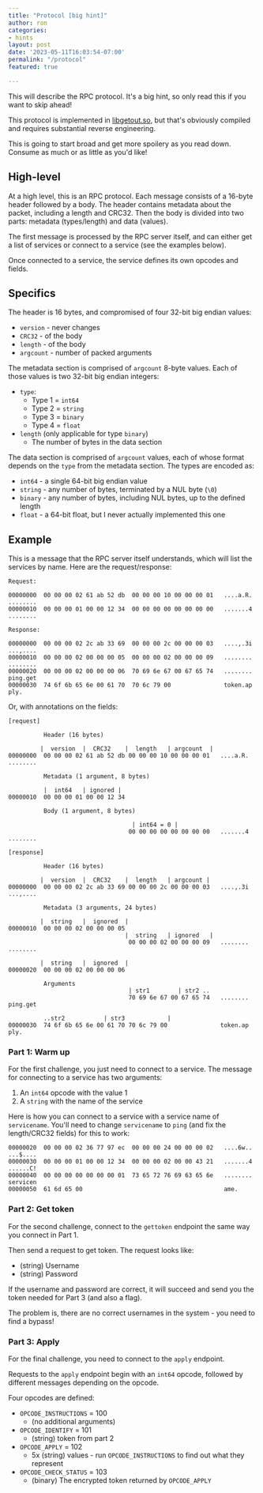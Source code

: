 ```yaml
---
title: "Protocol [big hint]"
author: ron
categories:
- hints
layout: post
date: '2023-05-11T16:03:54-07:00'
permalink: "/protocol"
featured: true

---
```


This will describe the RPC protocol. It's a big hint, so only read this if you
want to skip ahead!

This protocol is implemented in [libgetout.so](/blogdata/libgetout.so), but
that's obviously compiled and requires substantial reverse engineering.

This is going to start broad and get more spoilery as you read down. Consume
as much or as little as you'd like!
<!--more-->

## High-level

At a high level, this is an RPC protocol. Each message consists of a 16-byte
header followed by a body. The header contains metadata about the packet,
including a length and CRC32. Then the body is divided into two parts:
metadata (types/length) and data (values).

The first message is processed by the RPC server itself, and can either get a
list of services or connect to a service (see the examples below).

Once connected to a service, the service defines its own opcodes and fields.

## Specifics

The header is 16 bytes, and compromised of four 32-bit big endian values:

* `version` - never changes
* `CRC32` - of the body
* `length` - of the body
* `argcount` - number of packed arguments

The metadata section is comprised of `argcount` 8-byte values. Each of those
values is two 32-bit big endian integers:

* `type`:
  * Type 1 = `int64`
  * Type 2 = `string`
  * Type 3 = `binary`
  * Type 4 = `float`
* `length` (only applicable for type `binary`)
  * The number of bytes in the data section

The data section is comprised of `argcount` values, each of whose format
depends on the `type` from the metadata section. The types are encoded as:

* `int64` - a single 64-bit big endian value
* `string` - any number of bytes, terminated by a NUL byte (`\0`)
* `binary` - any number of bytes, including NUL bytes, up to the defined length
* `float` - a 64-bit float, but I never actually implemented this one

## Example

This is a message that the RPC server itself understands, which will list the
services by name. Here are the request/response:

```
Request:

00000000  00 00 00 02 61 ab 52 db  00 00 00 10 00 00 00 01   ....a.R. ........
00000010  00 00 00 01 00 00 12 34  00 00 00 00 00 00 00 00   .......4 ........

Response:

00000000  00 00 00 02 2c ab 33 69  00 00 00 2c 00 00 00 03   ....,.3i ...,....
00000010  00 00 00 02 00 00 00 05  00 00 00 02 00 00 00 09   ........ ........
00000020  00 00 00 02 00 00 00 06  70 69 6e 67 00 67 65 74   ........ ping.get
00000030  74 6f 6b 65 6e 00 61 70  70 6c 79 00               token.ap ply.
```

Or, with annotations on the fields:

```
[request]

          Header (16 bytes)

         |  version  |  CRC32    |  length   | argcount  |
00000000  00 00 00 02 61 ab 52 db 00 00 00 10 00 00 00 01   ....a.R. ........

          Metadata (1 argument, 8 bytes)

          |  int64   | ignored |
00000010  00 00 00 01 00 00 12 34 

          Body (1 argument, 8 bytes)

                                   | int64 = 0 |
                                  00 00 00 00 00 00 00 00   .......4 ........

[response]

          Header (16 bytes)

         |  version  |  CRC32    |  length   | argcount |
00000000  00 00 00 02 2c ab 33 69 00 00 00 2c 00 00 00 03   ....,.3i ...,....

          Metadata (3 arguments, 24 bytes)

         |  string   |  ignored  |
00000010  00 00 00 02 00 00 00 05
                                 |  string   | ignored   |
                                  00 00 00 02 00 00 00 09   ........ ........

         |  string   |  ignored  |
00000020  00 00 00 02 00 00 00 06

          Arguments
                                  | str1        | str2 ..
                                  70 69 6e 67 00 67 65 74   ........ ping.get

          ..str2           | str3            |
00000030  74 6f 6b 65 6e 00 61 70 70 6c 79 00               token.ap ply.
```

### Part 1: Warm up

For the first challenge, you just need to connect to a service. The message
for connecting to a service has two arguments:

1. An `int64` opcode with the value 1
2. A `string` with the name of the service

Here is how you can connect to a service with a service name of `servicename`.
You'll need to change `servicename` to `ping` (and fix the length/CRC32 fields)
for this to work:

```
00000020  00 00 00 02 36 77 97 ec  00 00 00 24 00 00 00 02   ....6w.. ...$....
00000030  00 00 00 01 00 00 12 34  00 00 00 02 00 00 43 21   .......4 ......C!
00000040  00 00 00 00 00 00 00 01  73 65 72 76 69 63 65 6e   ........ servicen
00000050  61 6d 65 00                                        ame.
```

### Part 2: Get token

For the second challenge, connect to the `gettoken` endpoint the same way you
connect in Part 1.

Then send a request to get token. The request looks like:

* (string) Username
* (string) Password

If the username and password are correct, it will succeed and send you the
token needed for Part 3 (and also a flag).

The problem is, there are no correct usernames in the system - you need to find
a bypass!

### Part 3: Apply

For the final challenge, you need to connect to the `apply` endpoint.

Requests to the `apply` endpoint begin with an `int64` opcode, followed by
different messages depending on the opcode.

Four opcodes are defined:

* `OPCODE_INSTRUCTIONS` = 100
  * (no additional arguments)
* `OPCODE_IDENTIFY` = 101
  * (string) token from part 2
* `OPCODE_APPLY` = 102
  * 5x (string) values - run `OPCODE_INSTRUCTIONS` to find out what they represent
* `OPCODE_CHECK_STATUS` = 103
  * (binary) The encrypted token returned by `OPCODE_APPLY`
